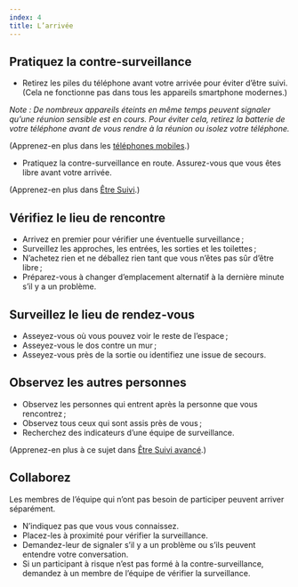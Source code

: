 ```yaml
---
index: 4
title: L’arrivée
---
```

## Pratiquez la contre-surveillance

*   Retirez les piles du téléphone avant votre arrivée pour éviter d’être suivi. (Cela ne fonctionne pas dans tous les appareils smartphone modernes.)

*Note : De nombreux appareils éteints en même temps peuvent signaler qu’une réunion sensible est en cours. Pour éviter cela, retirez la batterie de votre téléphone avant de vous rendre à la réunion ou isolez votre téléphone.*

(Apprenez-en plus dans les [téléphones mobiles](umbrella://communications/mobile-phones).)

*   Pratiquez la contre-surveillance en route. Assurez-vous que vous êtes libre avant votre arrivée.

(Apprenez-en plus dans [Être Suivi](umbrella://work/being-followed/beginner).) 

## Vérifiez le lieu de rencontre

*   Arrivez en premier pour vérifier une éventuelle surveillance ;
*   Surveillez les approches, les entrées, les sorties et les toilettes ;
*   N’achetez rien et ne déballez rien tant que vous n’êtes pas sûr d’être libre ;
*   Préparez-vous à changer d’emplacement alternatif à la dernière minute s’il y a un problème.

## Surveillez le lieu de rendez-vous

*   Asseyez-vous où vous pouvez voir le reste de l’espace ;
*   Asseyez-vous le dos contre un mur ;
*   Asseyez-vous près de la sortie ou identifiez une issue de secours.

## Observez les autres personnes

*   Observez les personnes qui entrent après la personne que vous rencontrez ;
*   Observez tous ceux qui sont assis près de vous ;
*   Recherchez des indicateurs d’une équipe de surveillance.

(Apprenez-en plus à ce sujet dans [Être Suivi avancé](umbrella://work/being-followed/advanced).)

## Collaborez

Les membres de l’équipe qui n’ont pas besoin de participer peuvent arriver séparément.

*   N’indiquez pas que vous vous connaissez.
*   Placez-les à proximité pour vérifier la surveillance.
*   Demandez-leur de signaler s’il y a un problème ou s’ils peuvent entendre votre conversation.
*   Si un participant à risque n’est pas formé à la contre-surveillance, demandez à un membre de l’équipe de vérifier la surveillance.